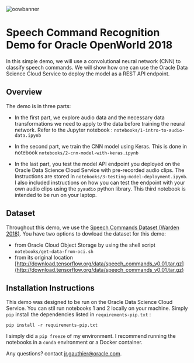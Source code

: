 ![oowbanner](https://user-images.githubusercontent.com/5395649/46774991-04b8bf80-ccba-11e8-8dcf-2cb79bd513a6.png)

# Speech Command Recognition Demo for Oracle OpenWorld 2018

In this simple demo, we will use a convolutional neural network (CNN) to classify speech commands. We will show how one can use the Oracle Data Science Cloud Service to deploy the model as a REST API endpoint. 

## Overview 

The demo is in three parts:

* In the first part, we explore audio data and the necessary data transformations we need to apply to the data before training the neural network. Refer to the Jupyter notebook : `notebooks/1-intro-to-audio-data.ipynb` 

* In the second part, we train the CNN model using Keras. This is done in notebook `notebooks/2-cnn-model-with-keras.ipynb`

* In the last part, you test the model API endpoint you deployed on the Oracle Data Science Cloud Service with pre-recorded audio clips. The Instructions are stored in `notebooks/3-testing-model-deployment.ipynb`. I also included instructions on how you can test the endpoint with your own audio clips using the `pyaudio` python library. This third notebook is intended to be run on your laptop. 


## Dataset 

Throughout this demo, we use the [Speech Commands Dataset (Warden 2018)](https://arxiv.org/abs/1804.03209). You have two options to dowload the dataset for this demo: 
* from Oracle Cloud Object Storage by using the shell script `notebooks/get-data-from-oci.sh` 
* from its original location [http://download.tensorflow.org/data/speech_commands_v0.01.tar.gz](http://download.tensorflow.org/data/speech_commands_v0.01.tar.gz) 

## Installation Instructions 

This demo was designed to be run on the Oracle Data Science Cloud Service. You can stil run notebooks 1 and 2 locally on your machine. Simply `pip` install the dependencies 
listed in `requirements-pip.txt` : 

```
pip install -r requirements-pip.txt
```

I simply did a `pip freeze` of my environment. I recommend running the notebooks in a `conda` environment or a Docker container. 

Any questions? contact jr.gauthier@oracle.com. 
